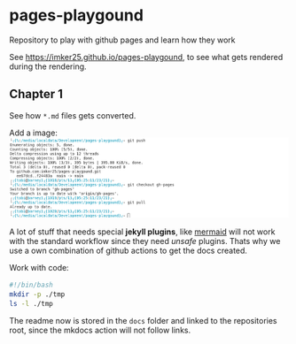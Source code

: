 # pages-playgound

Repository to play with github pages and learn how they work

See <https://imker25.github.io/pages-playgound>, to see what gets rendered during the rendering.

## Chapter 1

See how `*.md` files gets converted.

Add a image:
![Screenshot of a terminal](./img/Console.png)

A lot of stuff that needs special **jekyll plugins**, like [mermaid](https://mermaid-js.github.io/mermaid/#/) will not work with the standard workflow since they need *unsafe* plugins. Thats why we use a own combination of github actions to get the docs created.

Work with code:

```bash
#!/bin/bash
mkdir -p ./tmp
ls -l ./tmp
```

The readme now is stored in the `docs` folder and linked to the repositories root, since the mkdocs action will not follow links.
